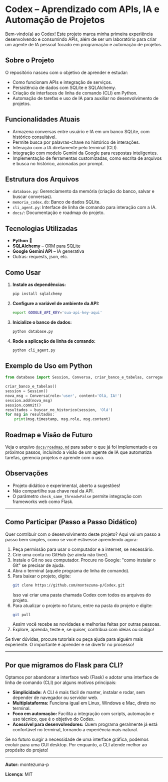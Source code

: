# Codex – Aprendizado com APIs, IA e Automação de Projetos

Bem-vindo(a) ao Codex! Este projeto marca minha primeira experiência desenvolvendo e consumindo APIs, além de ser um laboratório para criar um agente de IA pessoal focado em programação e automação de projetos.

## Sobre o Projeto
O repositório nasceu com o objetivo de aprender e estudar:
- Como funcionam APIs e integração de serviços.
- Persistência de dados com SQLite e SQLAlchemy.
- Criação de interfaces de linha de comando (CLI) em Python.
- Automação de tarefas e uso de IA para auxiliar no desenvolvimento de projetos.

## Funcionalidades Atuais
- Armazena conversas entre usuário e IA em um banco SQLite, com histórico consultável.
- Permite busca por palavras-chave no histórico de interações.
- Interação com a IA diretamente pelo terminal (CLI).
- Integração com modelo Gemini da Google para respostas inteligentes.
- Implementação de ferramentas customizadas, como escrita de arquivos e busca no histórico, acionadas por prompt.

## Estrutura dos Arquivos
- `database.py`: Gerenciamento da memória (criação do banco, salvar e buscar conversas).
- `memoria_codex.db`: Banco de dados SQLite.
- `cli_agent.py`: Interface de linha de comando para interação com a IA.
- `docs/`: Documentação e roadmap do projeto.

## Tecnologias Utilizadas
- **Python** 🐍
- **SQLAlchemy** – ORM para SQLite
- **Google Gemini API** – IA generativa
- Outras: requests, json, etc.

## Como Usar
1. **Instale as dependências:**
   ```bash
   pip install sqlalchemy
   ```
2. **Configure a variável de ambiente da API:**
   ```bash
   export GOOGLE_API_KEY='sua-api-key-aqui'
   ```
3. **Inicialize o banco de dados:**
   ```bash
   python database.py
   ```
4. **Rode a aplicação de linha de comando:**
   ```bash
   python cli_agent.py
   ```

## Exemplo de Uso em Python
```python
from database import Session, Conversa, criar_banco_e_tabelas, carregar_historico, buscar_no_historico

criar_banco_e_tabelas()
session = Session()
nova_msg = Conversa(role='user', content='Olá, IA!')
session.add(nova_msg)
session.commit()
resultados = buscar_no_historico(session, 'Olá')
for msg in resultados:
    print(msg.timestamp, msg.role, msg.content)
```

## Roadmap e Visão de Futuro
Veja o arquivo [`docs/roadmap.md`](docs/roadmap.md) para saber o que já foi implementado e os próximos passos, incluindo a visão de um agente de IA que automatiza tarefas, gerencia projetos e aprende com o uso.

## Observações
- Projeto didático e experimental, aberto a sugestões!
- Não compartilhe sua chave real da API.
- O parâmetro `check_same_thread=False` permite integração com frameworks web como Flask.

---

## Como Participar (Passo a Passo Didático)

Quer contribuir com o desenvolvimento deste projeto? Aqui vai um passo a passo bem simples, como se você estivesse aprendendo agora:

1. Peça permissão para usar o computador e a internet, se necessário.
2. Crie uma conta no GitHub (se ainda não tiver).
3. Instale o Git no seu computador. Procure no Google: "como instalar o Git" se precisar de ajuda.
4. Abra o terminal (aquele programa de linha de comando).
5. Para baixar o projeto, digite:
   ```bash
   git clone https://github.com/montezuma-p/Codex.git
   ```
   Isso vai criar uma pasta chamada Codex com todos os arquivos do projeto.
6. Para atualizar o projeto no futuro, entre na pasta do projeto e digite:
   ```bash
   git pull
   ```
   Assim você recebe as novidades e melhorias feitas por outras pessoas.
7. Explore, aprenda, teste e, se quiser, contribua com ideias ou código!

Se tiver dúvidas, procure tutoriais ou peça ajuda para alguém mais experiente. O importante é aprender e se divertir no processo!

---

## Por que migramos do Flask para CLI?

Optamos por abandonar a interface web (Flask) e adotar uma interface de linha de comando (CLI) por alguns motivos principais:

- **Simplicidade:** A CLI é mais fácil de manter, instalar e rodar, sem depender de navegador ou servidor web.
- **Multiplataforma:** Funciona igual em Linux, Windows e Mac, direto no terminal.
- **Foco em automação:** Facilita a integração com scripts, automação e uso técnico, que é o objetivo do Codex.
- **Acessível para desenvolvedores:** Quem programa geralmente já está confortável no terminal, tornando a experiência mais natural.

Se no futuro surgir a necessidade de uma interface gráfica, podemos evoluir para uma GUI desktop. Por enquanto, a CLI atende melhor ao propósito do projeto!

---

**Autor:** montezuma-p

**Licença:** MIT
